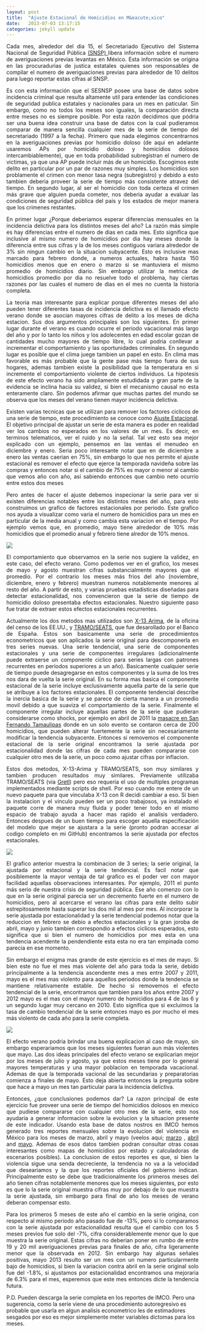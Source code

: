 ```yaml
---
layout: post
title:  "Ajuste Estacional de Homicidios en M&eacute;xico"
date:   2013-07-03 13:17:15
categories: jekyll update
---
```


<p align="justify"> Cada mes, alrededor del dia 15, el Secretariado Ejecutivo del Sistema Nacional de Seguridad P&uacute;blica <a href="http://www.secretariadoejecutivo.gob.mx/"> (SNSP) </a> libera informaci&oacute;n sobre el numero de averiguaciones previas levantas en M&eacute;xico. Esta informaci&oacute;n se origina en las procuradurias de justica estatales quienes son responsables de compilar el numero de averiguaciones previas para alrededor de 10 delitos para luego reportar estas cifras al SNSP.</p>

<p align="justify"> Es con esta informaci&oacute;n que el SESNSP posee una base de datos sobre incidencia criminal que resulta altamente util para entender las condiciones de seguridad publica estatales y nacionales para un mes en paticular. Sin embargo, como no todos los meses son iguales, la comparaci&oacute;n directa entre meses no es siempre posible. Por esta raz&oacute;n decidimos que p&oacute;dria ser una buena idea construir una base de datos con la cual pudieramos comparar de manera sencilla cualquier mes de la serie de tiempo del secretariado (1997 a la fecha). Primero que nada elegimos concentrarnos en la averiguaciones previas por homicidio doloso (de aqui en adelante usaremos APs por homicidio doloso y homicidios dolosos intercambiablemente), que en toda probabilidad subregistran el numero de victimas, ya que una AP puede incluir m&aacute;s de un homicidio. Escogimos este delito en particular por un par de razones muy simples. Los homicidios son problamente el crimen con menor tasa negra (subregistro) y debido a esto tambien deberia proveer la serie de tiempo m&aacute;s consistente atravez del tiempo. En segundo lugar, al ser el homicidio con toda certeza el crimen m&aacute;s grave que alguien pueda cometer, nos deberia ayudar a evaluar las condiciones de seguridad p&uacute;blica del pais y los estados de mejor manera que los crimenes restantes. </p>

<p align="justify"> En primer lugar &iquest;Porque deberiamos esperar diferencias mensuales en la incidencia delictiva para los distintos meses del a&ntilde;o? La raz&oacute;n m&aacute;s simple es hay diferencias entre el numero de dias en cada mes. Esto significa que inclusive al mismo numero de homicidios por dia hay meses donde la diferencia entre sus cifras y la de los meses contiguos variara alrededor de 3% sin ningun cambio en la situacion subyacente. Esto es inclusive mas marcado para febrero donde, a numeros actuales, habra hasta 150 homicidios menos que en enero o marzo si se mantuviera el mismo promedio de homicidios diario. Sin embargo utilizar la metrica de homicidios promedio por dia no resuelve todo el problema, hay ciertas razones por las cuales el numero de dias en el mes no cuenta la historia completa.</p>

<p align="justify"> La teoria mas interesante para explicar porque diferentes meses del a&ntilde;o pueden tener diferentes tasas de incidencia delictiva es el llamado efecto verano donde se asocian mayores cifras de delito a los meses de dicha estacion. Sus dos argumentos principales son los siguientes. En primer lugar durante el verano es cuando ocurre el periodo vacacional m&aacute;s largo del a&ntilde;o y por lo tanto los ni&ntilde;os y los adolecentes en edad escolar gozan de cantidades mucho mayores de tiempo libre, lo cual podria conllevar a incrementar el comportamiento y las oportunidades criminales. En segundo lugar es posible que el clima juege tambien un papel en esto. En clima mas favorable es m&aacute;s probable que la gente pase m&aacute;s tiempo fuera de sus hogares, ademas tambien existe la posibilidad que la temperatura en si incremente el comportamiento violente de ciertos individuos. La hipotesis de este efecto verano ha sido ampliamente estudidada y gran parte de la evidencia se inclina hacia su validez, si bien el mecanismo causal no esta enteramente claro. Sin podemos afirmar que muchas partes del mundo se observa que los meses del verano tienen mayor incidencia delictiva.</p>

<p align="justify"> Existen varias tecnicas que se utilizan para remover los factores ciclicos de una serie de tiempo, este procedimiento se conoce como <a href="http://en.wikipedia.org/wiki/Seasonal_adjustment" target="blank">Ajuste Estacional</a>. El objetivo principal de ajustar un serie de esta manera es poder en realidad ver los cambios no esperados en los valores de un mes. Es decir, en terminos telematicos, ver el ruido y no la se&ntilde;al. Tal vez esto sea mejor explicado con un ejemplo, pensemos en las ventas el menudeo en diciembre y enero. Seria poco interesante notar que en de diciembre a enero las ventas caerian en 75%, sin embargo lo que nos permite el ajuste estacional es remover el efecto que ejerce la temporada navide&ntilde;a sobre las compras y entonces notar si el cambio de 75% es mayor o menor al cambio que vemos a&ntilde;o con a&ntilde;o, asi sabiendo entonces que cambio neto ocurrio entre estos dos meses </p>

<p align="justify"> Pero antes de hacer el ajuste debemos inspecionar la serie para ver si existen diferencias notables entre los distintos meses del a&ntilde;o, para esto construimos un grafico de factores estacionales por periodo. Este grafico nos ayuda a visualizar como varia el numero de homicidios para un mes en particular de la media anual y como cambia esta variacion en el tiempo. Por ejemplo vemos que, en promedio, mayo tiene alrededor de 10% m&aacute;s homicidios que el promedio anual y febrero tiene alredor de 10% menos. </p>

<img src="/Frames/SFactors.png">

<p align="justify"> El comportamiento que observamos en la serie nos sugiere la validez, en este caso, del efecto verano. Como podemos ver en el grafico, los meses de mayo y agosto muestran cifras substancialmente mayores que el promedio. Por el contrario los meses m&aacute;s frios del a&ntilde;o (noviembre, diciembre, enero y febrero) muestran numeros notablemente menores al resto del a&ntilde;o. A partir de esto, y varias pruebas estadisticas dise&ntilde;adas para detectar estacionalidad, nos convencieron que la serie de tiempo de homicidio doloso presentaba efectos estacionales. Nuestro siguiente paso fue tratar de extraer estos efectos estacionales recurrentes.</p>

<p align="justify"> Actualmente los dos metodos mas utilizados son <a href="http://www.census.gov/srd/www/x12a/" target="_blank">X-13 Arima</a>, de la oficina del censo de los EE.UU., y <a href="http://www.bde.es/bde/es/secciones/servicios/Profesionales/Programas_estadi/Programas_estad_d9fa7f3710fd821.html" target="_blank">TRAMO/SEATS</a>, que fue desarollado por el Banco de Espa&ntilde;a. Estos son basicamente una serie de procedimientos econometricos que son aplicados la serie original para descomponerla en tres series nuevas. Una serie tendencial, una serie de componentes estacionales y una serie de componentes irregulares (adicionalmente puede extraerse un componente ciclico para series largas con patrones recurrentes en periodos superiores a un a&ntilde;o). Basicamente cualquier serie de tiempo puede desagregarse en estos componentes y la suma de los tres nos dara de vuelta la serie original. En su forma mas basica el componente estacional de la serie incluye exclusivamente aquella parte de la serie que se atribuye a los factores estacionales. El componente tendencial describe la inercia basica de la serie y se parece de cierta manera a un promedio movil debido a que suaviza el comportamiento de la serie. Finalmente el componente irregular incluye aquellas partes de la serie que pudieran considerarse como shocks, por ejemplo en abril de 2011 la <a href="https://es.wikipedia.org/wiki/Masacre_de_San_Fernando_de_2011"> masacre en San Fernando Tamaulipas</a> donde en un solo evento se contaron cerca de 200 homicidios, que pueden alterar fuertemente la serie sin necesariamente modificar la tendencia subyacente. Entonces si removemos el componente estacional de la serie original encontramos la serie ajustada por estacionalidad donde las cifras de cada mes pueden compararse con cualquier otro mes de la serie, un poco como ajustar cifras por inflacion.</p>

<p align="justify"> Estos dos metodos, X-13-Arima y TRAMO/SEATS, son muy similares y tambien producen resultados muy similares. Previamente utilizaba TRAMO/SEATS (via <a href="http://gretl.sourceforge.net/gretl_espanol.html">Gretl</a>) pero eso requeria el uso de multiples programas implementados mediante scripts de shell. Por eso cuando me entere de un nuevo paquete para que vinculaba X-13 con R decidi cambiar a eso. Si bien la instalacion y el vinculo pueden ser un poco trabajosos, ya instalado el paquete corre de manera muy fluida y poder tener todo en el mismo espacio de trabajo ayuda a hacer mas rapido el analisis verdadero. Entonces despues de un buen tiempo para escoger aquella especificaci&oacute;n del modelo que mejor se ajustara a la serie (pronto podran accesar al codigo completo en mi GitHub) encontramos la serie ajustada por efectos estacionales.</p>

<img src="/Frames/New.png">

<p align="justify"> El grafico anterior muestra la combinacion de 3 series; la serie original, la ajustada por estacional y la serie tendencial. Es facil notar que posiblemente la mayor ventaja de tal grafico es el poder ver con mayor facilidad aquellas observaciones interesantes. Por ejemplo, 2011 el punto m&aacute;s serio de nuestra crisis de seguridad p&uacute;blica. Ese a&ntilde;o comenzo con lo que en la serie original parecia ser un decremento fuerte en el numero de homicidios, pero al acercarse el verano las cifras para este delito subir estrepitosamente hasta superar los dos mil al mes por mes. Al incorporar la serie ajustada por estacionalidad y la serie tendencial podemos notar que la reduccion en febrero se debio a efectos estacionales y la gran joroba de abril, mayo y junio tambien correspondio a efectos ciclicos esperados, esto significa que si bien el numero de homicidios por mes esta en una tendencia acendente la pendendiente esta esta no era tan empinada como parecia en ese momento.</p>

<p align="justify"> Sin embargo el enigma mas grande de este ejercicio es el mes de mayo. Si bien este no fue el mes mas violente del a&ntilde;o para toda la serie, debido principalmente a la tendencia ascendente mes a mes entre 2007 y 2011, mayo es el mes mas violento para aquellos periodos donde la tendencia se mantiene relativamente estable. De hecho si removemos el efecto tendencial de la serie, encontramos que tambien para los a&ntilde;os entre 2007 y 2012 mayo es el mas con el mayor numero de homicidios para 4 de las 6 y un segundo lugar muy cercano en 2010. Esto significa que si excluimos la tasa de cambio tendencial de la serie entonces mayo es por mucho el mes m&aacute;s violento de cada a&ntilde;o para la serie completa.  </p>

<img src="/Frames/NoTrend.png">

<p align="justify"> El efecto verano podria brindar una buena explicacion al caso de mayo, sin embargo esperariamos que los meses siguientes fueran aun m&aacute;s violentes que mayo. Las dos ideas principales del efecto verano se explicarian mejor por los meses de julio y agosto, ya que estos meses tiene por lo general mayores temperaturas y una mayor poblacion en temporada vacacional. Ademas de que la temporada vacional de las secundarias y preparatorias comienza a finales de mayo. Esto deja abierta entonces la pregunta sobre que hace a mayo un mes tan particular para la incidencia delictiva.</p> 

<p align="justify"> Entonces, &iquest;que conclusiones podemos dar? La razon principal de este ejercicio fue proveer una serie de tiempo del homicidios dolosos en mexico que pudiese compararse con cualquier otro mes de la serie, esto nos ayudaria a generar informacion sobre la evolucion y la situacion presente de este indicador. Usando esta base de datos nostros en IMCO hemos generado tres reportes mensuales sobre la evolucion del violencia en M&eacute;xico para los meses de marzo, abril y mayo (veelos aqui; <a href="http://imco.org.mx/seguridad-presentacion/reporte-de-violencia">marzo</a> ,  <a href="http://imco.org.mx/seguridad-presentacion/reporte-abril-violencia/#1">abril </a> and <a href="http://eduardclark.github.io/EvolucionViolencia">mayo</a>. Ademas de esos datos tambien podran consultar otras cosas interesantes como mapas de homicidios por estado y calculadoras de escenarios posibles). La conclusion de estos reportes es que, si bien la violencia sigue una senda decreciente, la tendencia no va a la velocidad que deseariamos y la que los reportes oficiales del gobierno indican. Principalmente esto se debe que tradicionalmente los primeros meses del a&ntilde;o tienen cifras notablemente menores que los meses siguientes, por esto es que lo la serie original muestra cifras muy por debajo de lo que muestra la serie ajustada, sin embargo para final de a&ntilde;o los meses de verano deberan compensar esto.</p>

<p align="justify"> Para los primeros 5 meses de este a&ntilde;o el cambio en la serie origina, con respecto al mismo periodo a&ntilde;o pasado fue de -13%, pero si lo comparamos con la serie ajustada por estacionalidad resulta que el cambio con los 5 meses previos fue solo del -7%, cifra considerablemente menor que lo que muestra la serie original. Estas cifras no deberian poner en rumbo de entre 19 y 20 mil averiguaciones previas para finales de a&ntilde;o, cifra ligeramente menor que la observada en 2012. Sin embargo hay algunas se&ntilde;ales positivas, mayo 2013 resulto ser un mes con un numero particularmente bajo de homicidios, si bien la variacion contra abril en la serie original solo fue del -1.8%, si ajustamos por estacionalidad encontramos una mejoraria de 6.3% para el mes, esperemos que este mes entonces dicte la tendencia futura. </p>

<p justify="align"> P.D. Pueden descarga la serie completa en los reportes de IMCO. Pero una sugerencia, como la serie viene de una procedimiento autoregresivo es probable que usarla en algun analisis econometrico les de estimadores sesgados por eso es mejor simplemente meter variables dictomas para los meses.</p> 




 


